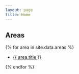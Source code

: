 ```yaml
---
layout: page
title: Home
---
```


## Areas

{% for area in site.data.areas %}

- <a href='{{ site.base_url | append: area.name | append: ".html"}}'> {{ area.title }} </a>

{% endfor %}

